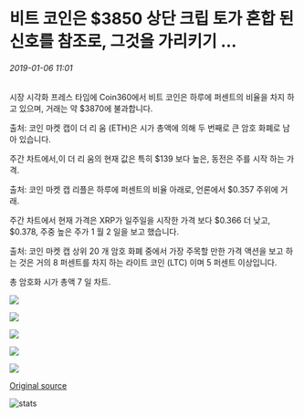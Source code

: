 # 비트 코인은 $3850 상단 크립 토가 혼합 된 신호를 참조로, 그것을 가리키기 ...

###### 2019-01-06 11:01

시장 시각화 프레스 타임에 Coin360에서 비트 코인은 하루에 퍼센트의 비율을 차지 하 고 있으며, 거래는 약 $3870에 불과합니다.

출처: 코인 마켓 캡이 더 리 움 (ETH)은 시가 총액에 의해 두 번째로 큰 암호 화폐로 남아 있습니다.

주간 차트에서,이 더 리 움의 현재 값은 특히 $139 보다 높은, 동전은 주를 시작 하는 가격.

출처: 코인 마켓 캡 리플은 하루에 퍼센트의 비율 아래로, 언론에서 $0.357 주위에 거래.

주간 차트에서 현재 가격은 XRP가 일주일을 시작한 가격 보다 $0.366 더 낮고, $0.378, 주중 높은 주가 1 월 2 일을 보고 했습니다.

출처: 코인 마켓 캡 상위 20 개 암호 화폐 중에서 가장 주목할 만한 가격 액션을 보고 하는 것은 거의 8 퍼센트를 차지 하는 라이트 코인 (LTC) 이며 5 퍼센트 이상입니다.

총 암호화 시가 총액 7 일 차트.

![](https://s3.cointelegraph.com/storage/uploads/view/4785712dc79218ca2c7bf08390b8ca7f.png)

![](https://s3.cointelegraph.com/storage/uploads/view/28af510ed48ebd4035b7771dc6e0700a.png)

![](https://s3.cointelegraph.com/storage/uploads/view/857ebdd72d0ca91629c62b780e99b4ee.png)

![](https://s3.cointelegraph.com/storage/uploads/view/4fcd9cedfc327bb8ce5facd2827caa41.png)

![](https://s3.cointelegraph.com/storage/uploads/view/8ae90e57f22d2c6021998acbe22d7aed.png)

[Original source](https://cointelegraph.com/news/bitcoin-hovers-over-3-850-as-top-cryptos-see-mixed-signals)

![stats](https://c.statcounter.com/11760860/0/a89fa40b/1/ "stats")
